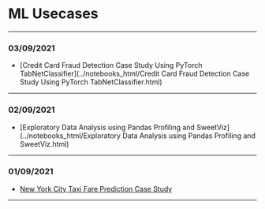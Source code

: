 # ML Usecases
---
### 03/09/2021

- [Credit Card Fraud Detection Case Study Using PyTorch TabNetClassifier](../notebooks_html/Credit Card Fraud Detection Case Study Using PyTorch TabNetClassifier.html)

---
### 02/09/2021

- [Exploratory Data Analysis using Pandas Profiling and SweetViz](../notebooks_html/Exploratory Data Analysis using Pandas Profiling and SweetViz.html)

---
### 01/09/2021

- [New York City Taxi Fare Prediction Case Study](../notebooks_html/NYC_Taxi_Fare_Prediction.html)

---
